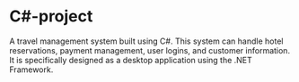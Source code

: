 # C#-project
A travel management system built using C#. This system can handle hotel reservations, payment management, user logins, and customer information. It is specifically designed as a desktop application using the .NET Framework.
